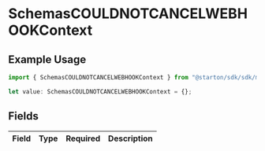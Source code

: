 # SchemasCOULDNOTCANCELWEBHOOKContext

## Example Usage

```typescript
import { SchemasCOULDNOTCANCELWEBHOOKContext } from "@starton/sdk/sdk/models/errors";

let value: SchemasCOULDNOTCANCELWEBHOOKContext = {};
```

## Fields

| Field       | Type        | Required    | Description |
| ----------- | ----------- | ----------- | ----------- |